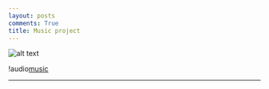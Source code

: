 ```yaml
---
layout: posts
comments: True
title: Music project
---
```



![alt text]({{pooria159.github.io}}\assets\images\music.jpg)


!audio[music](https://pooria159.github.io/music/finaly.mp3)



---


